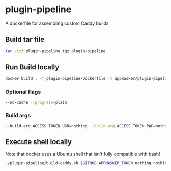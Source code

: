 # plugin-pipeline
A dockerfile for assembling custom Caddy builds


## Build tar file

```bash
tar -czf plugin-pipeline.tgz plugin-pipeline
```

## Run Build locally
```bash
docker build . -f plugin-pipeline/Dockerfile -t appmasker/plugin-pipeline:debug
```
### Optional flags
```bash
--no-cache --progress=plain
```

### Build args
```bash
--build-arg ACCESS_TOKEN_USR=nothing --build-arg ACCESS_TOKEN_PWD=nothing --build-arg APPMASKER_ACCESS_TOKEN=$GITHUB_APPMASKER_TOKEN --build-arg PLUGIN_REPOS=github.com/abiosoft/caddy-exec,github.com/caddyserver/ntlm-transport
```

## Execute shell locally
Note that docker uses a Ubuntu shell that isn't fully compatible with bash!
```bash
./plugin-pipeline/build-caddy.sh $GITHUB_APPMASKER_TOKEN nothing nothing github.com/abiosoft/caddy-exec,github.com/caddyserver/ntlm-transport
```